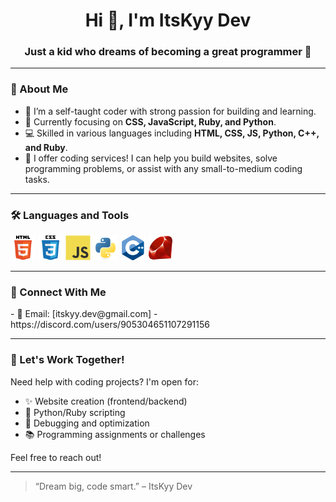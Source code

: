 <h1 align="center">Hi 👋, I'm ItsKyy Dev</h1>
<h3 align="center">Just a kid who dreams of becoming a great programmer 🚀</h3>

---

### 🌟 About Me

- 🔭 I’m a self-taught coder with strong passion for building and learning.
- 🌱 Currently focusing on **CSS, JavaScript, Ruby, and Python**.
- 💻 Skilled in various languages including **HTML, CSS, JS, Python, C++, and Ruby**.
- 💼 I offer coding services! I can help you build websites, solve programming problems, or assist with any small-to-medium coding tasks.

---

### 🛠️ Languages and Tools

<p align="left">
  <img src="https://raw.githubusercontent.com/devicons/devicon/master/icons/html5/html5-original-wordmark.svg" alt="html5" width="40" height="40"/>
  <img src="https://raw.githubusercontent.com/devicons/devicon/master/icons/css3/css3-original-wordmark.svg" alt="css3" width="40" height="40"/>
  <img src="https://raw.githubusercontent.com/devicons/devicon/master/icons/javascript/javascript-original.svg" alt="javascript" width="40" height="40"/>
  <img src="https://raw.githubusercontent.com/devicons/devicon/master/icons/python/python-original.svg" alt="python" width="40" height="40"/>
  <img src="https://raw.githubusercontent.com/devicons/devicon/master/icons/cplusplus/cplusplus-original.svg" alt="cplusplus" width="40" height="40"/>
  <img src="https://raw.githubusercontent.com/devicons/devicon/master/icons/ruby/ruby-original.svg" alt="ruby" width="40" height="40"/>
</p>

---


### 🤝 Connect With Me

<p align="left">
 - 📧 Email: [itskyy.dev@gmail.com]  
 - https://discord.com/users/905304651107291156
</p>

---

### 🧠 Let's Work Together!

Need help with coding projects? I'm open for:

- ✨ Website creation (frontend/backend)
- 🐍 Python/Ruby scripting
- 🔧 Debugging and optimization
- 📚 Programming assignments or challenges

Feel free to reach out!

---

> “Dream big, code smart.” – ItsKyy Dev
